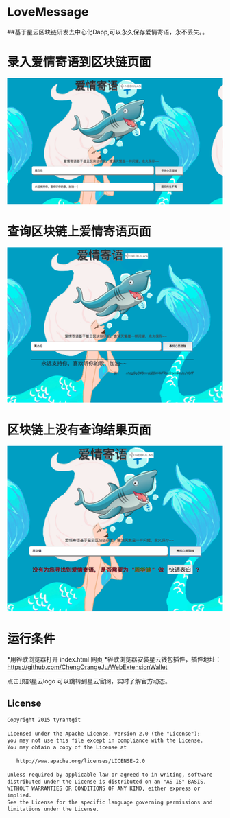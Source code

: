 


# LoveMessage
##基于星云区块链研发去中心化Dapp,可以永久保存爱情寄语，永不丢失。。

# 录入爱情寄语到区块链页面
![love_add_picture.png](img/love_add_picture.png)

# 查询区块链上爱情寄语页面
![search_love_success_picture.png](img/search_love_success_picture.png)

# 区块链上没有查询结果页面
![not_find_result_picture.png](img/not_find_result_picture.png)


# 运行条件
*用谷歌浏览器打开 index.html 网页
*谷歌浏览器安装星云钱包插件，插件地址： https://github.com/ChengOrangeJu/WebExtensionWallet


点击顶部星云logo 可以跳转到星云官网，实时了解官方动态。


## License

    Copyright 2015 tyrantgit

    Licensed under the Apache License, Version 2.0 (the "License");
    you may not use this file except in compliance with the License.
    You may obtain a copy of the License at

       http://www.apache.org/licenses/LICENSE-2.0

    Unless required by applicable law or agreed to in writing, software
    distributed under the License is distributed on an "AS IS" BASIS,
    WITHOUT WARRANTIES OR CONDITIONS OF ANY KIND, either express or implied.
    See the License for the specific language governing permissions and
    limitations under the License.
